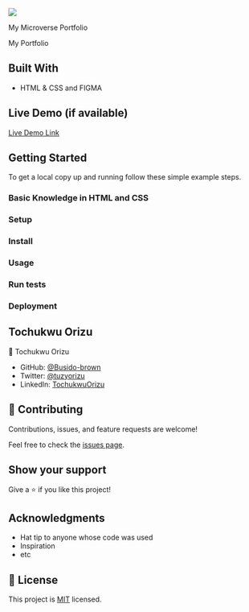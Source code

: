![](https://img.shields.io/badge/Microverse-blueviolet)

My Microverse Portfolio

My Portfolio

## Built With

- HTML & CSS and FIGMA

## Live Demo (if available)

[Live Demo Link](https://livedemo.com)

## Getting Started

To get a local copy up and running follow these simple example steps.

### Basic Knowledge in HTML and CSS

### Setup

### Install

### Usage

### Run tests

### Deployment

## Tochukwu Orizu

👤 Tochukwu Orizu

- GitHub: [@Busido-brown](https://github.com/Busido-brown)
- Twitter: [@tuzyorizu](https://twitter.com/tuzyorizu)
- LinkedIn: [TochukwuOrizu](https://linkedin.com/in/TochukwuOrizu)

## 🤝 Contributing

Contributions, issues, and feature requests are welcome!

Feel free to check the [issues page](../../issues/).

## Show your support

Give a ⭐️ if you like this project!

## Acknowledgments

- Hat tip to anyone whose code was used
- Inspiration
- etc

## 📝 License

This project is [MIT](./MIT.md) licensed.

